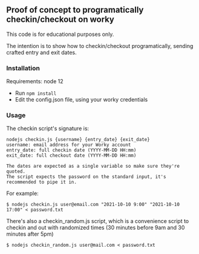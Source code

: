 ## Proof of concept to programatically checkin/checkout on worky

This code is for educational purposes only.

The intention is to show how to checkin/checkout programatically, sending crafted entry and exit dates.

### Installation

Requirements: node 12

- Run `npm install`
- Edit the config.json file, using your worky credentials


### Usage

The checkin script's signature is:

```
nodejs checkin.js {username} {entry_date} {exit_date}
username: email address for your Worky account
entry_date: full checkin date (YYYY-MM-DD HH:mm) 
exit_date: full checkout date (YYYY-MM-DD HH:mm)

The dates are expected as a single variable so make sure they're quoted.
The script expects the password on the standard input, it's recommended to pipe it in.
```

For example:

```
$ nodejs checkin.js user@email.com "2021-10-10 9:00" "2021-10-10 17:00" < password.txt
```

There's also a checkin_random.js script, which is a convenience script to checkin and out with randomized times (30 minutes before 9am and 30 minutes after 5pm)

```
$ nodejs checkin_random.js user@mail.com < password.txt
```
